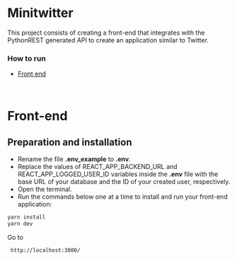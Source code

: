 # Minitwitter

This project consists of creating a front-end that integrates with the PythonREST generated API to create an application similar to Twitter. 

### How to run 
- [Front end](#front-end)
<br>

# Front-end

## Preparation and installation
- Rename the file **.env_example** to **.env**.
- Replace the values of REACT_APP_BACKEND_URL and REACT_APP_LOGGED_USER_ID variables inside the **.env** file with the base URL of your database and the ID of your created user, respectively.
- Open the terminal.
- Run the commands below one at a time to install and run your front-end application:

```bash
yarn install
yarn dev
```

Go to 
```bash
 http://localhost:3000/
```
